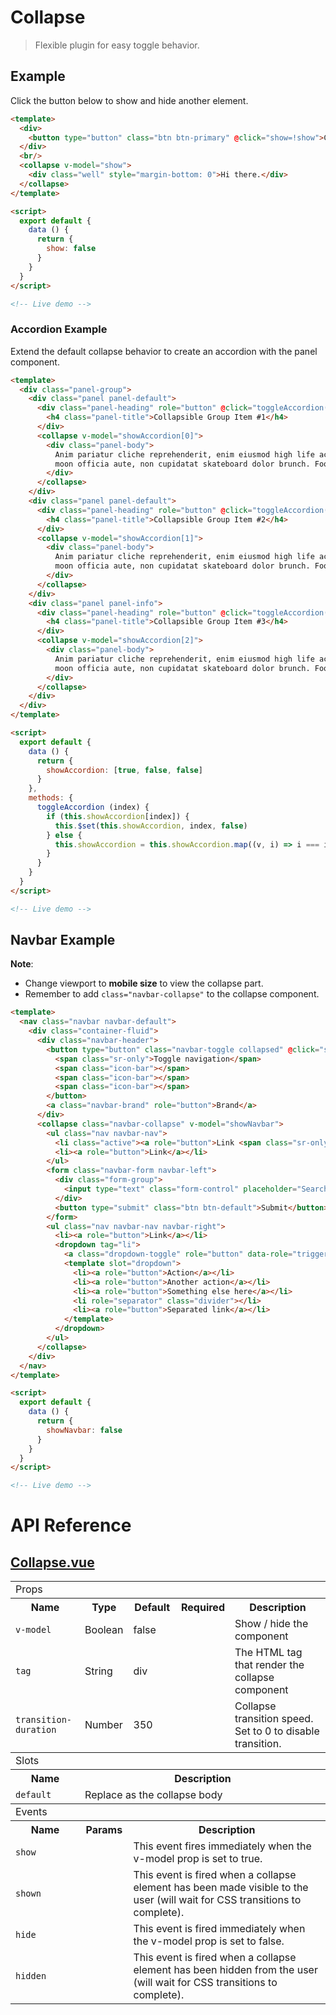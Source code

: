 # Collapse

> Flexible plugin for easy toggle behavior.

## Example

Click the button below to show and hide another element.

```html
<template>
  <div>
    <button type="button" class="btn btn-primary" @click="show=!show">Click me!</button>
  </div>
  <br/>
  <collapse v-model="show">
    <div class="well" style="margin-bottom: 0">Hi there.</div>
  </collapse>
</template>

<script>
  export default {
    data () {
      return {
        show: false
      }
    }
  }
</script>

<!-- Live demo -->
```

### Accordion Example

Extend the default collapse behavior to create an accordion with the panel component.

```html
<template>
  <div class="panel-group">
    <div class="panel panel-default">
      <div class="panel-heading" role="button" @click="toggleAccordion(0)">
        <h4 class="panel-title">Collapsible Group Item #1</h4>
      </div>
      <collapse v-model="showAccordion[0]">
        <div class="panel-body">
          Anim pariatur cliche reprehenderit, enim eiusmod high life accusamus terry richardson ad squid. 3 wolf
          moon officia aute, non cupidatat skateboard dolor brunch. Food truck quinoa nesciunt laborum eiusmod.
        </div>
      </collapse>
    </div>
    <div class="panel panel-default">
      <div class="panel-heading" role="button" @click="toggleAccordion(1)">
        <h4 class="panel-title">Collapsible Group Item #2</h4>
      </div>
      <collapse v-model="showAccordion[1]">
        <div class="panel-body">
          Anim pariatur cliche reprehenderit, enim eiusmod high life accusamus terry richardson ad squid. 3 wolf
          moon officia aute, non cupidatat skateboard dolor brunch. Food truck quinoa nesciunt laborum eiusmod.
        </div>
      </collapse>
    </div>
    <div class="panel panel-info">
      <div class="panel-heading" role="button" @click="toggleAccordion(2)">
        <h4 class="panel-title">Collapsible Group Item #3</h4>
      </div>
      <collapse v-model="showAccordion[2]">
        <div class="panel-body">
          Anim pariatur cliche reprehenderit, enim eiusmod high life accusamus terry richardson ad squid. 3 wolf
          moon officia aute, non cupidatat skateboard dolor brunch. Food truck quinoa nesciunt laborum eiusmod.
        </div>
      </collapse>
    </div>
  </div>
</template>

<script>
  export default {
    data () {
      return {
        showAccordion: [true, false, false]
      }
    },
    methods: {
      toggleAccordion (index) {
        if (this.showAccordion[index]) {
          this.$set(this.showAccordion, index, false)
        } else {
          this.showAccordion = this.showAccordion.map((v, i) => i === index)
        }
      }
    }
  }
</script>

<!-- Live demo -->
```

## Navbar Example

**Note**:

* Change viewport to **mobile size** to view the collapse part.
* Remember to add `class="navbar-collapse"` to the collapse component.

```html
<template>
  <nav class="navbar navbar-default">
    <div class="container-fluid">
      <div class="navbar-header">
        <button type="button" class="navbar-toggle collapsed" @click="showNavbar=!showNavbar">
          <span class="sr-only">Toggle navigation</span>
          <span class="icon-bar"></span>
          <span class="icon-bar"></span>
          <span class="icon-bar"></span>
        </button>
        <a class="navbar-brand" role="button">Brand</a>
      </div>
      <collapse class="navbar-collapse" v-model="showNavbar">
        <ul class="nav navbar-nav">
          <li class="active"><a role="button">Link <span class="sr-only">(current)</span></a></li>
          <li><a role="button">Link</a></li>
        </ul>
        <form class="navbar-form navbar-left">
          <div class="form-group">
            <input type="text" class="form-control" placeholder="Search">
          </div>
          <button type="submit" class="btn btn-default">Submit</button>
        </form>
        <ul class="nav navbar-nav navbar-right">
          <li><a role="button">Link</a></li>
          <dropdown tag="li">
            <a class="dropdown-toggle" role="button" data-role="trigger">Dropdown <span class="caret"></span></a>
            <template slot="dropdown">
              <li><a role="button">Action</a></li>
              <li><a role="button">Another action</a></li>
              <li><a role="button">Something else here</a></li>
              <li role="separator" class="divider"></li>
              <li><a role="button">Separated link</a></li>
            </template>
          </dropdown>
        </ul>
      </collapse>
    </div>
  </nav>
</template>

<script>
  export default {
    data () {
      return {
        showNavbar: false
      }
    }
  }
</script>

<!-- Live demo -->
```

# API Reference

## [Collapse.vue](https://github.com/wxsms/uiv/tree/master/src/components/collapse/Collapse.vue)


<div class="table-responsive">
  <table class="table table-bordered">
    <tbody>
    <tr>
      <td colspan="5"><span class="label label-default">Props</span></td>
    </tr>
    <tr>
      <th>Name</th>
      <th>Type</th>
      <th>Default</th>
      <th width="50px">Required</th>
      <th>Description</th>
    </tr>
    <tr>
      <td nowrap="nowrap"><code>v-model</code></td>
      <td>Boolean</td>
      <td>false</td>
      <td><i class="glyphicon glyphicon-ok"></i></td>
      <td>Show / hide the component</td>
    </tr>
    <tr>
      <td nowrap="nowrap"><code>tag</code></td>
      <td>String</td>
      <td>div</td>
      <td></td>
      <td>The HTML tag that render the collapse component</td>
    </tr>
    <tr>
      <td nowrap="nowrap"><code>transition-duration</code></td>
      <td>Number</td>
      <td>350</td>
      <td></td>
      <td>Collapse transition speed. Set to 0 to disable transition.</td>
    </tr>
    </tbody>
    <tbody>
    <tr>
      <td colspan="5"><span class="label label-default">Slots</span></td>
    </tr>
    <tr>
      <th>Name</th>
      <th colspan="4">Description</th>
    </tr>
    <tr>
      <td nowrap="nowrap"><code>default</code></td>
      <td colspan="4">Replace as the collapse body</td>
    </tr>
    </tbody>
    <tbody>
    <tr>
      <td colspan="5"><span class="label label-default">Events</span></td>
    </tr>
    <tr>
      <th>Name</th>
      <th>Params</th>
      <th colspan="3">Description</th>
    </tr>
    <tr>
      <td nowrap="nowrap"><code>show</code></td>
      <td></td>
      <td colspan="3">This event fires immediately when the v-model prop is set to true.</td>
    </tr>
    <tr>
      <td nowrap="nowrap"><code>shown</code></td>
      <td></td>
      <td colspan="3">
        This event is fired when a collapse element has been made visible to the user (will wait for CSS transitions to complete).
      </td>
    </tr>
    <tr>
      <td nowrap="nowrap"><code>hide</code></td>
      <td></td>
      <td colspan="3">This event is fired immediately when the v-model prop is set to false.</td>
    </tr>
    <tr>
      <td nowrap="nowrap"><code>hidden</code></td>
      <td></td>
      <td colspan="3">
        This event is fired when a collapse element has been hidden from the user (will wait for CSS transitions to complete).
      </td>
    </tr>
    </tbody>
  </table>
</div>


<!-- Live demo script
<script>
  export default {
    data () {
      return {
        show: false,
        showAccordion: [true, false, false],
        showNavbar: false
      }
    },
    methods: {
      toggleAccordion (index) {
        if (this.showAccordion[index]) {
          this.$set(this.showAccordion, index, false)
        } else {
          this.showAccordion = this.showAccordion.map((v, i) => i === index)
        }
      }
    }
  }
</script>
-->
